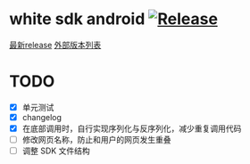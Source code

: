 # white sdk android [![Release](https://jitpack.io/v/duty-os/white-sdk-android.svg)](http://developer.herewhite.com)

[最新release](https://github.com/duty-os/white-sdk-android/releases/latest)
[外部版本列表](https://jitpack.io/com/github/duty-os/white-sdk-android/)

# TODO

- [x] 单元测试
- [x] changelog
- [x] 在底部调用时，自行实现序列化与反序列化，减少重复调用代码
- [ ] 修改网页名称，防止和用户的网页发生重叠
- [ ] 调整 SDK 文件结构